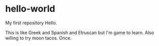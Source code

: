 # hello-world
My first repository
Hello.

This is like Greek and Spanish and Etruscan but I'm game to learn.
Also willing to try moon tacos. Once.
